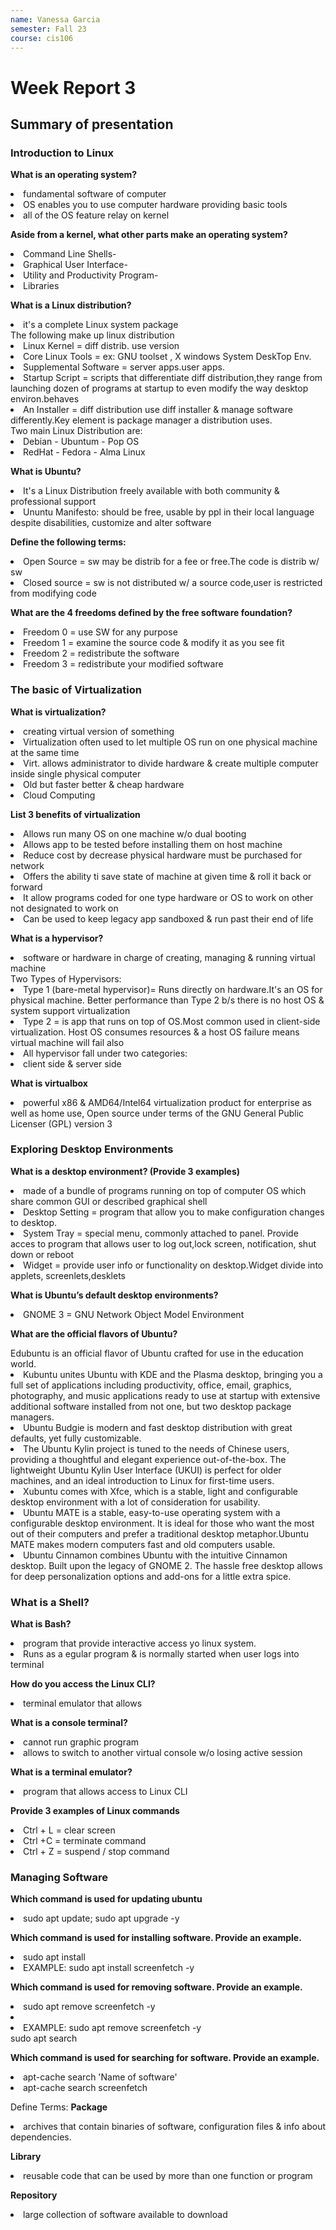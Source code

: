 ```yaml
---
name: Vanessa Garcia
semester: Fall 23
course: cis106
---
```


# Week Report 3

## Summary of presentation

### Introduction to Linux

**What is an operating system?**
<li>fundamental software of computer</li>
<li>OS enables you to use computer hardware providing basic tools</li>
<li>all of the OS feature relay on kernel</li>

**Aside from a kernel, what other parts make an operating system?**
<li>Command Line Shells-  </li>
<li>Graphical User Interface- </li>
<li>Utility and Productivity Program-</li>
<li>Libraries</li>

**What is a Linux distribution?**
<li>it's a  complete Linux system package</li>
The following make up linux distribution
<li>Linux Kernel = diff distrib. use version</li>
<li>Core Linux Tools = ex: GNU toolset , X windows System DeskTop Env.</li>
<li>Supplemental Software = server apps.user apps.</li>
<li>Startup Script = scripts that differentiate diff distribution,they range from launching dozen of programs at startup to even modify the way desktop environ.behaves</li>
<li>An Installer = diff distribution use diff installer & manage software differently.Key element is package manager a distribution uses.</li>
Two main Linux Distribution are:
<li>Debian - Ubuntum - Pop OS </li>
<li>RedHat - Fedora - Alma Linux </li>

**What is Ubuntu?**
<li>It's a Linux Distribution freely available with both community & professional support</li>
<li>Ununtu Manifesto: should be free, usable by ppl in their local language despite disabilities, customize and alter software</li>

**Define the following terms:** 
<li>Open Source = sw may be distrib for a fee or free.The code is distrib w/ sw</li>
<li>Closed source = sw is not distributed w/ a source code,user is restricted from modifying code</li>


**What are the 4 freedoms defined by the free software foundation?**
<li>Freedom 0 = use SW for any purpose</li>
<li>Freedom 1 = examine the source code & modify it as you see fit</li>
<li>Freedom 2 = redistribute the software </li>
<li>Freedom 3 = redistribute your modified software</li>

### The basic of Virtualization
**What is virtualization?**
<li>creating virtual version of something</li>
<li>Virtualization often used to let multiple OS run on one physical machine at the same time</li>
<li>Virt. allows administrator to divide hardware & create multiple computer inside single physical computer</li>
<li>Old but faster better & cheap hardware</li>
<li>Cloud Computing</li>

**List 3 benefits of virtualization**
<li>Allows run many OS on one machine w/o dual booting</li>
<li>Allows app to be tested before installing them on host machine</li>
<li>Reduce cost by decrease physical hardware must be purchased for network</li>
<li>Offers the ability ti save state of machine at given time & roll it back or forward</li>
<li>It allow programs coded for one type hardware or OS to work on other not designated to work on</li>
<li>Can be used to keep legacy app sandboxed & run past their end of life</li>

**What is a hypervisor?**
<li>software or hardware in charge of creating, managing & running virtual machine</li>
Two Types of Hypervisors:
<li>Type 1 (bare-metal hypervisor)= Runs directly on hardware.It's an OS for physical machine. Better performance than Type 2 b/s there is no host OS & system support virtualization</li> 
<li>Type 2 = is app that runs on top of OS.Most common used in client-side virtualization. Host OS consumes resources & a host OS failure means virtual machine will fail also</li>
<li>All hypervisor fall under two categories:</li>
    <li>client side & server side</li>

**What is virtualbox**
<li>powerful x86 & AMD64/Intel64 virtualization product for enterprise as well as home use, Open source under terms of the GNU General Public Licenser (GPL) version 3 </li>

### Exploring Desktop Environments
**What is a desktop environment? (Provide 3 examples)**
<li>made of a bundle of programs running on top of computer OS which share common GUI or described graphical shell </li>
<li>Desktop Setting = program that allow you to make configuration changes to desktop.</li>
<li>System Tray = special menu, commonly attached to panel. Provide acces to program that allows user to log out,lock screen, notification, shut down or reboot</li>
<li>Widget = provide user info or functionality on desktop.Widget divide into applets, screenlets,desklets</li>

**What is Ubuntu’s default desktop environments?**
<li>GNOME 3 = GNU Network Object Model Environment</li>

**What are the official flavors of Ubuntu?**
</li>Edubuntu is an official flavor of Ubuntu crafted for use in the education world. </li>
<li>Kubuntu unites Ubuntu with KDE and the Plasma desktop, bringing you a full set of applications including productivity, office, email, graphics, photography, and music applications ready to use at startup with extensive additional software installed from not one, but two desktop package managers.</li>
<li>Ubuntu Budgie is modern and fast desktop distribution with great defaults, yet fully customizable.</li>
<li>The Ubuntu Kylin project is tuned to the needs of Chinese users, providing a thoughtful and elegant experience out-of-the-box. The lightweight Ubuntu Kylin User Interface (UKUI) is perfect for older machines, and an ideal introduction to Linux for first-time users.</li>
<li>Xubuntu comes with Xfce, which is a stable, light and configurable desktop environment with a lot of consideration for usability.</li>
<li>Ubuntu MATE is a stable, easy-to-use operating system with a configurable desktop environment. It is ideal for those who want the most out of their computers and prefer a traditional desktop metaphor.Ubuntu MATE makes modern computers fast and old computers usable.</li>
<li>Ubuntu Cinnamon combines Ubuntu with the intuitive Cinnamon desktop. Built upon the legacy of GNOME 2. The hassle free desktop allows for deep personalization options and add-ons for a little extra spice.</li>

### What is a Shell?
**What is Bash?**
<li>program that provide interactive access yo linux system.</li>
<li>Runs as a egular program & is normally started when user logs into terminal</li>

**How do you access the Linux CLI?**
<li>terminal emulator that allows </li>

**What is a console terminal?**
<li>cannot run graphic program</li>
<li>allows to switch to another virtual console w/o losing active session</li>

**What is a terminal emulator?**

<li>program that allows access to Linux CLI</li>

**Provide 3 examples of Linux commands**
<li>Ctrl + L = clear screen</li>
<li>Ctrl +C = terminate command </li>
<li>Ctrl + Z = suspend / stop command </li>

### Managing Software
**Which command is used for updating ubuntu**
<li>sudo apt update; sudo apt upgrade -y </li>

**Which command is used for installing software. Provide an example.**
<li>sudo apt install</li> 
<li>EXAMPLE: sudo apt install screenfetch -y </li>

**Which command is used for removing software. Provide an example.**
<li>sudo apt remove screenfetch -y <li>
<li>EXAMPLE: sudo apt remove screenfetch -y </li>
sudo apt search 

**Which command is used for searching for software. Provide an example.**
<li>apt-cache search 'Name of software'</li>
<li>apt-cache search screenfetch </li>

Define Terms:
**Package**
<li>archives that contain binaries of software, configuration files & info about dependencies.</li>

**Library**
<li>reusable code that can be used by more than one function or program</li>

**Repository**
<li>large collection of software available to download</li>
